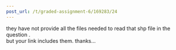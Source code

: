 ```yaml
---
post_url: /t/graded-assignment-6/169283/24
---
```

they have not provide all the files needed to read that shp file in the question .  
but your link includes them. thanks…
